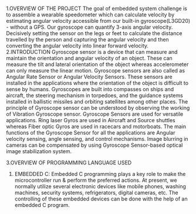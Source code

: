 1.OVERVIEW OF THE PROJECT 
The goal of embedded system challenge is to assemble a wearable speedometer which can calculate
velocity by estimating angular velocity accessible from our built-in gyroscope(L3GD20) - without a GPS. 
Our gyroscope can quantify 3-axis angular velocity. Decisively setting the sensor on the legs or feet to
calculate the distance travelled by the person and capturing the angular velocity and then converting the 
angular velocity into linear forward velocity. 
2.INTRODUCTION
Gyroscope sensor is a device that can measure and maintain the orientation and angular velocity of an 
object. These can measure the tilt and lateral orientation of the object whereas accelerometer can only 
measure the linear motion. Gyroscope sensors are also called as Angular Rate Sensor or Angular Velocity 
Sensors. These sensors are installed in the applications where the orientation of the object is difficult to 
sense by humans.
Gyroscopes are built into compasses on ships and aircraft, the steering mechanism in torpedoes, and the 
guidance systems installed in ballistic missiles and orbiting satellites among other places.
The principle of Gyroscope sensor can be understood by observing the working of Vibration Gyroscope 
sensor.
Gyroscope Sensors are used for versatile applications. Ring laser Gyros are used in Aircraft and Source 
shuttles whereas Fiber optic Gyros are used in racecars and motorboats.
The main functions of the Gyroscope Sensor for all the applications are Angular velocity sensing, angle 
sensing, and control mechanisms. Image blurring in cameras can be compensated by using Gyroscope 
Sensor-based optical image stabilization system.
 
3.OVERVIEW OF PROGRAMMING LANGUAGE USED
1) EMBEDDED C: Embedded C programming plays a key role to make the microcontroller run & 
perform the preferred actions. At present, we normally utilize several electronic devices like mobile 
phones, washing machines, security systems, refrigerators, digital cameras, etc. The controlling of these 
embedded devices can be done with the help of an embedded C program.
